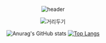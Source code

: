 <div align="center">

![header](https://capsule-render.vercel.app/api?type=waving&color=auto&height=300&section=header&text=Speaking%20Potato&fontColor=ffffff&fontSize=90)

![거리두기](https://user-images.githubusercontent.com/57933510/187472864-c182c22d-2823-4a82-9e4b-8d4a9914dfb2.gif)

![Anurag's GitHub stats](https://github-readme-stats.vercel.app/api?username=Choiyu330&show_icons=true&theme=nord) [![Top Langs](https://github-readme-stats.vercel.app/api/top-langs/?username=Choiyu330&layout=compact)](https://github.com/anuraghazra/github-readme-stats)

</div>
